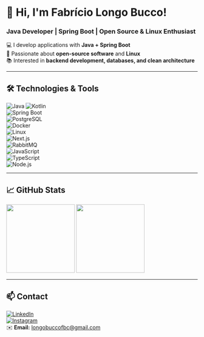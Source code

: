# 👋 Hi, I'm Fabrício Longo Bucco!  
### Java Developer | Spring Boot | Open Source & Linux Enthusiast  

💻 I develop applications with **Java + Spring Boot**  
🐧 Passionate about **open-source software** and **Linux**  
📚 Interested in **backend development, databases, and clean architecture**  

---

## 🛠️ Technologies & Tools  

![Java](https://img.shields.io/badge/Java-ED8B00?style=flat&logo=openjdk&logoColor=white)
![Kotlin](https://img.shields.io/badge/Kotlin-7F52FF?style=flat&logo=kotlin&logoColor=white)  
![Spring Boot](https://img.shields.io/badge/Spring%20Boot-6DB33F?style=flat&logo=springboot&logoColor=white)  
![PostgreSQL](https://img.shields.io/badge/PostgreSQL-316192?style=flat&logo=postgresql&logoColor=white)  
![Docker](https://img.shields.io/badge/Docker-2496ED?style=flat&logo=docker&logoColor=white)  
![Linux](https://img.shields.io/badge/Linux-FCC624?style=flat&logo=linux&logoColor=black)  
![Next.js](https://img.shields.io/badge/Next.js-000000?style=flat&logo=next.js&logoColor=white)  
![RabbitMQ](https://img.shields.io/badge/RabbitMQ-FF6600?style=flat&logo=rabbitmq&logoColor=white)  
![JavaScript](https://img.shields.io/badge/JavaScript-F7DF1E?style=flat&logo=javascript&logoColor=black)  
![TypeScript](https://img.shields.io/badge/TypeScript-3178C6?style=flat&logo=typescript&logoColor=white)  
![Node.js](https://img.shields.io/badge/Node.js-339933?style=flat&logo=node.js&logoColor=white)

---

## 📈 GitHub Stats  

<img height="180em" src="https://github-readme-stats.vercel.app/api?username=Fbclongobucco&show_icons=true&theme=radical"/>  
<img height="180em" src="https://github-readme-stats.vercel.app/api/top-langs/?username=Fbclongobucco&layout=compact&langs_count=8&theme=radical"/>  

---

## 📫 Contact  

[![LinkedIn](https://img.shields.io/badge/-LinkedIn-blue?style=flat-square&logo=linkedin)](https://www.linkedin.com/in/fabr%C3%ADcio-longo-bucco-456285219/)  
[![Instagram](https://img.shields.io/badge/-Instagram-E4405F?style=flat-square&logo=instagram&logoColor=white)](https://www.instagram.com/longobucco_dev/)  
✉️ **Email:** longobuccofbc@gmail.com  
